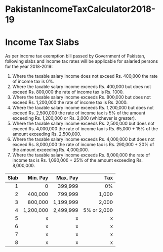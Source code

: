 # PakistanIncomeTaxCalculator2018-19

# Income Tax Slabs
As per income tax exemption bill passed by Government of Pakistan, following slabs and income tax rates will be applicable for salaried persons for the year 2018-2019:

1. Where the taxable salary income does not exceed Rs. 400,000 the rate of income tax is 0%.
2. Where the taxable salary income exceeds Rs. 400,000 but does not exceed Rs. 800,000 the rate of income tax is Rs. 1000.
3. Where the taxable salary income exceeds Rs. 800,000 but does not exceed Rs. 1,200,000 the rate of income tax is Rs. 2000.
4. Where the taxable salary income exceeds Rs. 1,200,000 but does not exceed Rs. 2,500,000 the rate of income tax is 5% of the amount exceeding Rs. 1,200,000 or Rs. 2,000 (whichever is greater).
5. Where the taxable salary income exceeds Rs. 2,500,000 but does not exceed Rs. 4,000,000 the rate of income tax is Rs. 65,000 + 15% of the amount exceeding Rs. 2,500,000.
6. Where the taxable salary income exceeds Rs. 4,000,000 but does not exceed Rs. 8,000,000 the rate of income tax is Rs. 290,000 + 20% of the amount exceeding Rs. 4,000,000.
7. Where the taxable salary income exceeds Rs. 8,000,000 the rate of income tax is Rs. 1,090,000 + 25% of the amount exceeding Rs. 8,000,000.


Slab | Min. Pay | Max. Pay | Tax |
----:| --------:| --------:| ---:|
1 | 0 | 399,999 | 0% |
2 | 400,000 | 799,999 | 1,000 |
3 | 800,000 | 1,199,999 | 2,000 |
4 | 1,200,000 | 2,499,999 | 5% or 2,000 |
5 | x | x | x |
6 | x | x | x |
7 | x | x | x |
8 | x | x | x |
